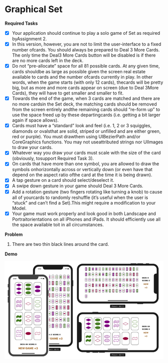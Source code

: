 # Graphical Set

**Required Tasks**

- [x] Your application should continue to play a solo game of Set as required byAssignment 2.
- [x] In this version, however, you are not to limit the user-interface to a fixed number ofcards. You should always be prepared to Deal 3 More Cards. The only time the Deal3 More Cards button will be disabled is if there are no more cards left in the deck.
- [x] Do not “pre-allocate” space for all 81 possible cards. At any given time, cards shouldbe as large as possible given the screen real estate available to cards and the number ofcards currently in play. In other words, when the game starts (with only 12 cards), thecards will be pretty big, but as more and more cards appear on screen (due to Deal 3More Cards), they will have to get smaller and smaller to fit.
- [x] Towards the end of the game, when 3 cards are matched and there are no more cardsin the Set deck, the matching cards should be removed from the screen entirely andthe remaining cards should “re-form up” to use the space freed up by these departingcards (i.e. getting a bit larger again if space allows).
- [x] Cards must have a “standard” look and feel (i.e. 1, 2 or 3 squiggles, diamonds or ovalsthat are solid, striped or unfilled and are either green, red or purple). You must drawthem using UIBezierPath and/or CoreGraphics functions. You may not useattributed strings nor UIImages to draw your cards.
- [x] Whatever way you draw your cards must scale with the size of the card (obviously, tosupport Required Task 3).
- [x] On cards that have more than one symbol, you are allowed to draw the symbols onhorizontally across or vertically down (or even have that depend on the aspect ratio ofthe card at the time it is being drawn).
- [x] A tap gesture on a card should select/deselect it.
- [x] A swipe down gesture in your game should Deal 3 More Cards.
- [x] Add a rotation gesture (two fingers rotating like turning a knob) to cause all of yourcards to randomly reshuffle (it’s useful when the user is “stuck” and can’t find a Set).This might require a modification to your Model.
- [x] Your game must work properly and look good in both Landscape and Portraitorientations on all iPhones and iPads. It should efficiently use all the space available toit in all circumstances. 

**Problem**

1. There are two thin black lines around the card.

**Demo**

![graphicalSet](../Demo/graphicalSet.png)